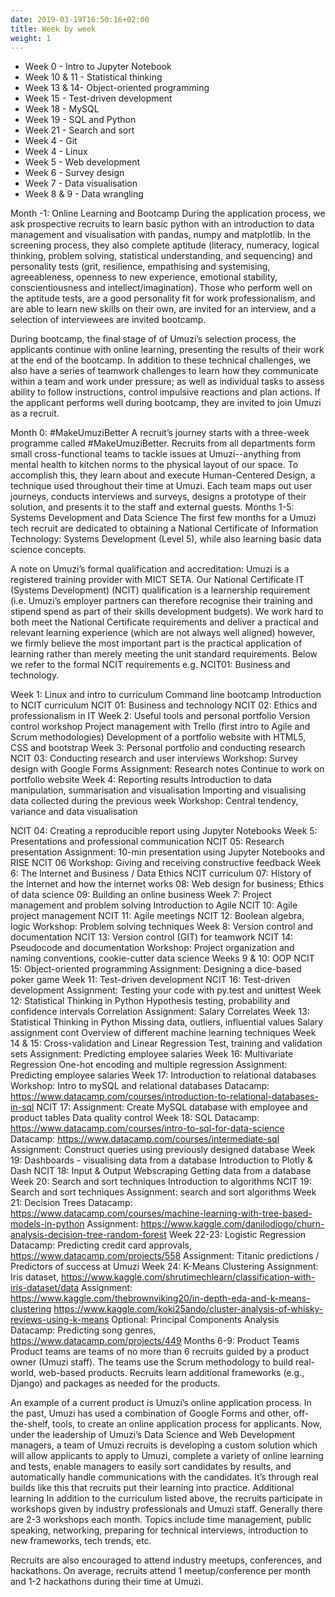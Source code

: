 ```yaml
---
date: 2019-03-19T16:50:16+02:00
title: Week by week
weight: 1
---
```


- Week 0 - Intro to Jupyter Notebook
- Week 10 & 11 - Statistical thinking
- Week 13 & 14- Object-oriented programming
- Week 15 - Test-driven development
- Week 18 - MySQL
- Week 19 - SQL and Python
- Week 21 - Search and sort
- Week 4 - Git
- Week 4 - Linux
- Week 5 - Web development
- Week 6 - Survey design
- Week 7 - Data visualisation
- Week 8 & 9 - Data wrangling


Month -1: Online Learning and Bootcamp
During the application process, we ask prospective recruits to learn basic python with an introduction to data management and visualisation with pandas, numpy and matplotlib. In the screening process, they also complete aptitude (literacy, numeracy, logical thinking, problem solving, statistical understanding, and sequencing) and personality tests (grit, resilience, empathising and systemising, agreeableness, openness to new experience, emotional stability, conscientiousness and intellect/imagination). Those who perform well on the aptitude tests, are a good personality fit for work professionalism, and are able to learn new skills on their own, are invited for an interview, and a selection of interviewees are invited bootcamp.

During bootcamp, the final stage of of Umuzi’s selection process, the applicants continue with online learning, presenting the results of their work at the end of the bootcamp. In addition to these technical challenges, we also have a series of teamwork challenges to learn how they communicate within a team and work under pressure; as well as individual tasks to assess ability to follow instructions, control impulsive reactions and plan actions. If the applicant performs well during bootcamp, they are invited to join Umuzi as a recruit.

Month 0: #MakeUmuziBetter
A recruit’s journey starts with a three-week programme called #MakeUmuziBetter. Recruits from all departments form small cross-functional teams to tackle issues at Umuzi--anything from mental health to kitchen norms to the physical layout of our space. To accomplish this, they learn about and execute Human-Centered Design, a technique used throughout their time at Umuzi. Each team maps out user journeys, conducts interviews and surveys, designs a prototype of their solution, and presents it to the staff and external guests.
Months 1-5: Systems Development and Data Science
The first few months for a Umuzi tech recruit are dedicated to obtaining a National Certificate of Information Technology: Systems Development (Level 5), while also learning basic data science concepts. 

A note on Umuzi’s formal qualification and accreditation:
Umuzi is a registered training provider with MICT SETA. Our National Certificate IT (Systems Development) (NCIT) qualification is a learnership requirement (i.e. Umuzi’s employer partners can therefore recognise their training and stipend spend as part of their skills development budgets). We work hard to both meet the National Certificate requirements and deliver a practical and relevant learning experience (which are not always well aligned) however, we firmly believe the most important part is the practical application of learning rather than merely meeting the unit standard requirements. Below we refer to the formal NCIT requirements e.g. NCIT01: Business and technology.

Week 1: Linux and intro to curriculum
Command line bootcamp
Introduction to NCIT curriculum
NCIT 01: Business and technology
NCIT 02: Ethics and professionalism in IT
Week 2: Useful tools and personal portfolio 
Version control workshop
Project management with Trello (first intro to Agile and Scrum methodologies)
Development of a portfolio website with HTML5, CSS and bootstrap
Week 3: Personal portfolio and conducting research
NCIT 03: Conducting research and user interviews
Workshop: Survey design with Google Forms
Assignment: Research notes
Continue to work on portfolio website
Week 4: Reporting results
Introduction to data manipulation, summarisation and visualisation
Importing and visualising data collected during the previous week
Workshop: Central tendency, variance and data visualisation

NCIT 04: Creating a reproducible report using Jupyter Notebooks
Week 5: Presentations and professional communication
NCIT 05: Research presentation
Assignment: 10-min presentation using Jupyter Notebooks and RISE
NCIT 06 Workshop: Giving and receiving constructive feedback
Week 6: The Internet and Business / Data Ethics
NCIT curriculum
07: History of the Internet and how the internet works
08: Web design for business; Ethics of data science
09: Building an online business
Week 7: Project management and problem solving
Introduction to Agile
NCIT 10: Agile project management
NCIT 11: Agile meetings
NCIT 12: Boolean algebra, logic
Workshop: Problem solving techniques
Week 8: Version control and documentation
NCIT 13: Version control (GIT) for teamwork
NCIT 14: Pseudocode and documentation
Workshop: Project organization and naming conventions, cookie-cutter data science
Weeks 9 & 10: OOP
NCIT 15: Object-oriented programming
Assignment: Designing a dice-based poker game
Week 11: Test-driven development 
NCIT 16: Test-driven development
Assignment: Testing your code with py.test and unittest
Week 12: Statistical Thinking in Python
Hypothesis testing, probability and confidence intervals
Correlation
Assignment: Salary Correlates
Week 13: Statistical Thinking in Python
Missing data, outliers, influential values
Salary assignment cont
Overview of different machine learning techniques
Week 14 & 15: Cross-validation and Linear Regression
Test, training and validation sets
Assignment: Predicting employee salaries
Week 16:  Multivariate Regression
One-hot encoding and multiple regression
Assignment: Predicting employee salaries
Week 17: Introduction to relational databases
Workshop: Intro to mySQL and relational databases
Datacamp: https://www.datacamp.com/courses/introduction-to-relational-databases-in-sql
NCIT 17: Assignment: Create MySQL database with employee and product tables
Data quality control
Week 18:  SQL
Datacamp: https://www.datacamp.com/courses/intro-to-sql-for-data-science
Datacamp: https://www.datacamp.com/courses/intermediate-sql
Assignment: Construct queries using previously designed database
Week 19: Dashboards - visualising data from a database
Introduction to Plotly & Dash
NCIT 18: Input & Output
Webscraping
Getting data from a database
Week 20: Search and sort techniques
Introduction to algorithms
NCIT 19: Search and sort techniques
Assignment: search and sort algorithms
Week 21: Decision Trees
Datacamp: https://www.datacamp.com/courses/machine-learning-with-tree-based-models-in-python
Assignment: https://www.kaggle.com/danilodiogo/churn-analysis-decision-tree-random-forest
Week 22-23: Logistic Regression
Datacamp: Predicting credit card approvals, https://www.datacamp.com/projects/558
Assignment: Titanic predictions / Predictors of success at Umuzi
Week 24: K-Means Clustering
Assignment: Iris dataset, https://www.kaggle.com/shrutimechlearn/classification-with-iris-dataset/data
Assignment: https://www.kaggle.com/thebrownviking20/in-depth-eda-and-k-means-clustering
https://www.kaggle.com/koki25ando/cluster-analysis-of-whisky-reviews-using-k-means
Optional: Principal Components Analysis
Datacamp: Predicting song genres, https://www.datacamp.com/projects/449
Months 6-9: Product Teams
Product teams are teams of no more than 6 recruits guided by a product owner (Umuzi staff). The teams use the Scrum methodology to build real-world, web-based products. Recruits learn additional frameworks (e.g., Django) and packages as needed for the products.

An example of a current product is Umuzi’s online application process. In the past, Umuzi has used a combination of Google Forms and other, off-the-shelf, tools, to create an online application process for applicants. Now, under the leadership of Umuzi’s Data Science and Web Development managers, a team of Umuzi recruits is developing a custom solution which will allow applicants to apply to Umuzi, complete a variety of online learning and tests, enable managers to easily sort candidates by results, and automatically handle communications with the candidates. It’s through real builds like this that recruits put their learning into practice.
Additional learning
In addition to the curriculum listed above, the recruits participate in workshops given by industry professionals and Umuzi staff. Generally there are 2-3 workshops each month. Topics include time management, public speaking, networking, preparing for technical interviews, introduction to new frameworks, tech trends, etc.

Recruits are also encouraged to attend industry meetups, conferences, and hackathons. On average, recruits attend 1 meetup/conference per month and 1-2 hackathons during their time at Umuzi.


